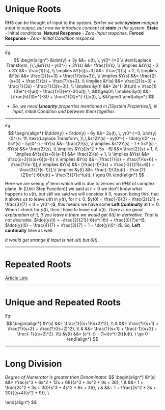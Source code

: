 # Unique Roots
RHS can be thought of input to the system.
*Earlier we said **system** mapped input to output, but now we introduce concept of **state** in the system*.
**State** - Initial conditions.
**Natural Response** - *Zero-Input response*.
**Forced Response** - *Zero- Initial Condition response*.
***
*Eg* $$
\begin{align*}
&\dot{y} + 3y &&= u(t), \, y(0^-)=2 \\
\text{Laplace Transform, }\,\,&sY(s) - y(0^-) + 3Y(s) &&= \frac{1}{s}, \\
\implies &sY(s) - 2 + 3Y &&= \frac{1}{s}, \\
\implies &Y(s)[s+3] &&= \frac{1}{s} + 2, \\
\implies &Y(s) &&= \frac{2}{s+3} + \frac{1}{s(s+3)}, \\
\implies &Y(s) &&= \frac{2}{s+3} + \frac{?}{s} + \frac{?}{s+3}, \\
\implies &Y(s) &&= \frac{2}{s+3} + \frac{1}{3s} - \frac{1}{3(s+3)}, \\
\implies &y(t) &&= 2e^{-3t}u(t) + \frac{1}{3}e^{-t}u(t) - \frac{1}{3}e^{-3t}u(t), \, &&t\geq0\\
\implies &y(t) &&= [\frac{5}{3}e^{-3t} + \frac{1}{3}e^{-t}]u(t), \, &&t\geq0
\end{align*}
$$
- *So, we need **Linearity** properties mentioned in [[System Properties]], in Input, Initial Condition and between them together.*
***
*Eg* $$
\begin{align*}
&\ddot{y} + 5\dot{y} - 6y &&= 2u(t), \, y(0^-)=0, \dot{y}(0^-)= 1\\
\text{Laplace Transform, }\,\,&s^2Y(s) - sy(0^-) - \dot{y}(0^-)+ 5sY(s) - 5y(0^-) - 6Y(s) &&= \frac{2}{s}, \\
\implies &s^2Y(s) - 1 + 5sY(s) - 6Y(s) &&= \frac{2}{s}, \\
\implies &Y(s)[s^2 + 5s - 6] &&= \frac{2}{s} + 1, \\
\implies &Y(s)[(s+6)(s-1)] &&= \frac{2}{s} + 1, \\
\implies &Y(s) &&= \frac{s+2}{s(s+6)(s-1)} \\
\implies &Y(s) &&= [\frac{?}{s} + \frac{?}{s+6} + \frac{?}{s-1}],\\
\implies &Y(s) &&= [\frac{-1}{3s} + \frac{-2}{21(s+6)} + \frac{3}{7(s-1)}],\\ 
\implies &y(t) &&= \frac{-1}{3}u(t) - \frac{2}{21}e^{-6t}u(t) + \frac{3}{7}e^tu(t), t \geq 0\\
\end{align*}
$$Here we are seeing $e^t$ term which will is due to zeroes on $RHS$ of complex plane.
In [[Unit Step Function]] we said at $t = 0$ we don't know what happens to $u(t)$, but still we said we will consider it $0$, reason being this, that it allows us to leave $u(t)$ in $y(t)$, for $t\geq 0$.
$y(0) = \frac{-1}{3} - \frac{2}{21} + \frac{3}{7} = 0 = y(0^-)$, this means we have some **Left Continuity** at $t=0$.
When I check for $\dot{y}(t)$, then I have to leave out $u(t)$. *There is no good explanation of it, If you leave it there we would get $\delta(t)$ in derivative. That is not desirable.*
$\dot{y}(t) = -\frac{2}{21}(-6)e^{-6t} + \frac{3}{7}e^t$,
$\dot{y}(0) = \frac{4}{7} + \frac{3}{7} = 1 = \dot{y}(0^-)$. So, **Left continuity** here as well.

*It would get strange if input is not $u(t)$ but $\delta(t)$*.
***
# Repeated Roots
[Article Link](https://lpsa.swarthmore.edu/BackGround/PartialFraction/RootsRepeat.html)
***
# Unique and Repeated Roots
*Eg*:
$$
\begin{align*}
&Y(s) &&= \frac{1}{(s+1)(s+2)^2}, \\
& &&= \frac{?}{s+1} + \frac{?}{s+2} + \frac{?}{(s+2)^2}, \\
& &&= \frac{1}{s+1} + \frac{-1}{s+2} + \frac{-1}{(s+2)^2}. \\\\
&y(t) &&= [e^{-t} - (1+t)e^{-2t}]u(t), t \ge 0
\end{align*}
$$

***
# Long Division

*Degree of Numerator is greater than Denominator.*
$$
\begin{align*}
&Y(s) &&= \frac{s^3 + 6s^2 + 12s + 66}{s^3 + 4s^2 + 9s + 36}, \\
& &&= 1 + \frac{2s^2 + 3s + 30}{s^3 + 4s^2 + 9s + 36}, \\
& &&= 1 + \frac{2s^2 + 3s + 30}{(s+4)(s^2 + 9)}, \\

\end{align*}
$$

